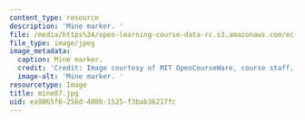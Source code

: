 ```yaml
---
content_type: resource
description: 'Mine marker. '
file: /media/https%3A/open-learning-course-data-rc.s3.amazonaws.com/ec-s06-design-for-demining-spring-2007/ea9865f6258d480b1525f3bab36217fc_mine07.jpg
file_type: image/jpeg
image_metadata:
  caption: Mine marker.
  credit: 'Credit: Image courtesy of MIT OpenCourseWare, course staff, and students.'
  image-alt: 'Mine marker. '
resourcetype: Image
title: mine07.jpg
uid: ea9865f6-258d-480b-1525-f3bab36217fc
---
```

